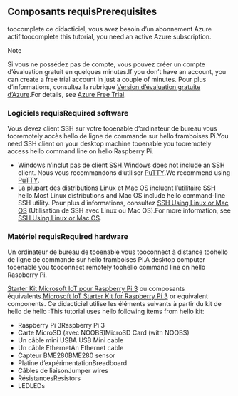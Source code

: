 ## <a name="prerequisites"></a><span data-ttu-id="72cf2-101">Composants requis</span><span class="sxs-lookup"><span data-stu-id="72cf2-101">Prerequisites</span></span>

<span data-ttu-id="72cf2-102">toocomplete ce didacticiel, vous avez besoin d’un abonnement Azure actif.</span><span class="sxs-lookup"><span data-stu-id="72cf2-102">toocomplete this tutorial, you need an active Azure subscription.</span></span>

> [!NOTE]
> <span data-ttu-id="72cf2-103">Si vous ne possédez pas de compte, vous pouvez créer un compte d’évaluation gratuit en quelques minutes.</span><span class="sxs-lookup"><span data-stu-id="72cf2-103">If you don’t have an account, you can create a free trial account in just a couple of minutes.</span></span> <span data-ttu-id="72cf2-104">Pour plus d’informations, consultez la rubrique [Version d’évaluation gratuite d’Azure][lnk-free-trial].</span><span class="sxs-lookup"><span data-stu-id="72cf2-104">For details, see [Azure Free Trial][lnk-free-trial].</span></span>

### <a name="required-software"></a><span data-ttu-id="72cf2-105">Logiciels requis</span><span class="sxs-lookup"><span data-stu-id="72cf2-105">Required software</span></span>

<span data-ttu-id="72cf2-106">Vous devez client SSH sur votre tooenable d’ordinateur de bureau vous tooremotely accès hello de ligne de commande sur hello framboises Pi.</span><span class="sxs-lookup"><span data-stu-id="72cf2-106">You need SSH client on your desktop machine tooenable you tooremotely access hello command line on hello Raspberry Pi.</span></span>

- <span data-ttu-id="72cf2-107">Windows n’inclut pas de client SSH.</span><span class="sxs-lookup"><span data-stu-id="72cf2-107">Windows does not include an SSH client.</span></span> <span data-ttu-id="72cf2-108">Nous vous recommandons d’utiliser [PuTTY](http://www.putty.org/).</span><span class="sxs-lookup"><span data-stu-id="72cf2-108">We recommend using [PuTTY](http://www.putty.org/).</span></span>
- <span data-ttu-id="72cf2-109">La plupart des distributions Linux et Mac OS incluent l’utilitaire SSH hello.</span><span class="sxs-lookup"><span data-stu-id="72cf2-109">Most Linux distributions and Mac OS include hello command-line SSH utility.</span></span> <span data-ttu-id="72cf2-110">Pour plus d’informations, consultez [SSH Using Linux or Mac OS](https://www.raspberrypi.org/documentation/remote-access/ssh/unix.md) (Utilisation de SSH avec Linux ou Mac OS).</span><span class="sxs-lookup"><span data-stu-id="72cf2-110">For more information, see [SSH Using Linux or Mac OS](https://www.raspberrypi.org/documentation/remote-access/ssh/unix.md).</span></span>

### <a name="required-hardware"></a><span data-ttu-id="72cf2-111">Matériel requis</span><span class="sxs-lookup"><span data-stu-id="72cf2-111">Required hardware</span></span>

<span data-ttu-id="72cf2-112">Un ordinateur de bureau de tooenable vous tooconnect à distance toohello de ligne de commande sur hello framboises Pi.</span><span class="sxs-lookup"><span data-stu-id="72cf2-112">A desktop computer tooenable you tooconnect remotely toohello command line on hello Raspberry Pi.</span></span>

<span data-ttu-id="72cf2-113">[Starter Kit Microsoft IoT pour Raspberry Pi 3][lnk-starter-kits] ou composants équivalents.</span><span class="sxs-lookup"><span data-stu-id="72cf2-113">[Microsoft IoT Starter Kit for Raspberry Pi 3][lnk-starter-kits] or equivalent components.</span></span> <span data-ttu-id="72cf2-114">Ce didacticiel utilise les éléments suivants à partir du kit de hello de hello :</span><span class="sxs-lookup"><span data-stu-id="72cf2-114">This tutorial uses hello following items from hello kit:</span></span>

- <span data-ttu-id="72cf2-115">Raspberry Pi 3</span><span class="sxs-lookup"><span data-stu-id="72cf2-115">Raspberry Pi 3</span></span>
- <span data-ttu-id="72cf2-116">Carte MicroSD (avec NOOBS)</span><span class="sxs-lookup"><span data-stu-id="72cf2-116">MicroSD Card (with NOOBS)</span></span>
- <span data-ttu-id="72cf2-117">Un câble mini USB</span><span class="sxs-lookup"><span data-stu-id="72cf2-117">A USB Mini cable</span></span>
- <span data-ttu-id="72cf2-118">Un câble Ethernet</span><span class="sxs-lookup"><span data-stu-id="72cf2-118">An Ethernet cable</span></span>
- <span data-ttu-id="72cf2-119">Capteur BME280</span><span class="sxs-lookup"><span data-stu-id="72cf2-119">BME280 sensor</span></span>
- <span data-ttu-id="72cf2-120">Platine d’expérimentation</span><span class="sxs-lookup"><span data-stu-id="72cf2-120">Breadboard</span></span>
- <span data-ttu-id="72cf2-121">Câbles de liaison</span><span class="sxs-lookup"><span data-stu-id="72cf2-121">Jumper wires</span></span>
- <span data-ttu-id="72cf2-122">Résistances</span><span class="sxs-lookup"><span data-stu-id="72cf2-122">Resistors</span></span>
- <span data-ttu-id="72cf2-123">LED</span><span class="sxs-lookup"><span data-stu-id="72cf2-123">LEDs</span></span>

[lnk-starter-kits]: https://azure.microsoft.com/develop/iot/starter-kits/
[lnk-free-trial]: http://azure.microsoft.com/pricing/free-trial/